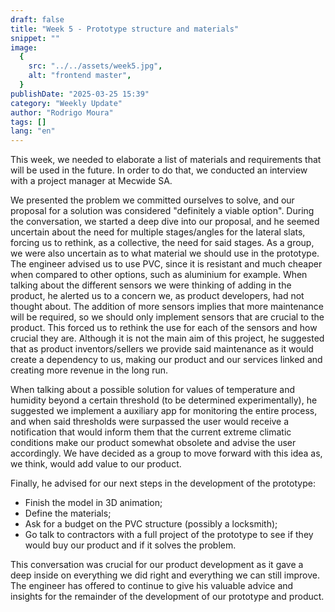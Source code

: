 ```yaml
---
draft: false
title: "Week 5 - Prototype structure and materials"
snippet: ""
image:
  {
    src: "../../assets/week5.jpg",
    alt: "frontend master",
  }
publishDate: "2025-03-25 15:39"
category: "Weekly Update"
author: "Rodrigo Moura"
tags: []
lang: "en"
---
```


This week, we needed to elaborate a list of materials and requirements that will be used in the future. In order to do that, we conducted an interview with a project manager at Mecwide SA.

We presented the problem we committed ourselves to solve, and our proposal for a solution was considered "definitely a viable option". During the conversation, we started a deep dive into our proposal, and he seemed uncertain about the need for multiple stages/angles for the lateral slats, forcing us to rethink, as a collective, the need for said stages. As a group, we were also uncertain as to what material we should use in the prototype. The engineer advised us to use PVC, since it is resistant and much cheaper when compared to other options, such as aluminium for example. When talking about the different sensors we were thinking of adding in the product, he alerted us to a concern we, as product developers, had not thought about. The addition of more sensors implies that more maintenance will be required, so we should only implement sensors that are crucial to the product. This forced us to rethink the use for each of the sensors and how crucial they are. Although it is not the main aim of this project, he suggested that as product inventors/sellers we provide said maintenance as it would create a dependency to us, making our product and our services linked and creating more revenue in the long run.

When talking about a possible solution for values of temperature and humidity beyond a certain threshold (to be determined experimentally), he suggested we implement a auxiliary app for monitoring the entire process, and when said thresholds were surpassed the user would receive a notification that would inform them that the current extreme climatic conditions make our product somewhat obsolete and advise the user accordingly. We have decided as a group to move forward with this idea as, we think, would add value to our product.

Finally, he advised for our next steps in the development of the prototype:
- Finish the model in 3D animation;
- Define the materials;
- Ask for a budget on the PVC structure (possibly a locksmith);
- Go talk to contractors with a full project of the prototype to see if they would buy our product and if it solves the problem.

This conversation was crucial for our product development as it gave a deep inside on everything we did right and everything we can still improve. The engineer has offered to continue to give his valuable advice and insights for the remainder of the development of our prototype and product.
